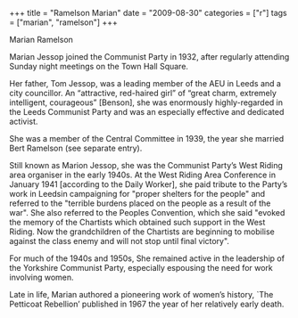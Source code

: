 +++
title = "Ramelson Marian"
date = "2009-08-30"
categories = ["r"]
tags = ["marian", "ramelson"]
+++

Marian Ramelson

Marian Jessop joined the Communist Party in 1932, after regularly attending Sunday night meetings on the Town Hall Square.

Her father, Tom Jessop, was a leading member of the AEU in Leeds and a city councillor. An “attractive, red-haired girl” of “great charm, extremely intelligent, courageous” \[Benson\], she was enormously highly-regarded in the Leeds Communist Party and was an especially effective and dedicated activist.

She was a member of the Central Committee in 1939, the year she married Bert Ramelson (see separate entry). 

Still known as Marion Jessop, she was the Communist Party’s West Riding area organiser in the early 1940s. At the West Riding Area Conference in January 1941 \[according to the Daily Worker\], she paid tribute to the Party’s work in Leedsin campaigning for "proper shelters for the people" and referred to the "terrible burdens placed on the people as a result of the war". She also referred to the Peoples Convention, which she said "evoked the memory of the Chartists which obtained such support in the West Riding. Now the grandchildren of the Chartists are beginning to mobilise against the class enemy and will not stop until final victory".

For much of the 1940s and 1950s, She remained active in the leadership of the Yorkshire Communist Party, especially espousing the need for work involving women. 

Late in life, Marian authored a pioneering work of women’s history, \`The Petticoat Rebellion’ published in 1967 the year of her relatively early death.
